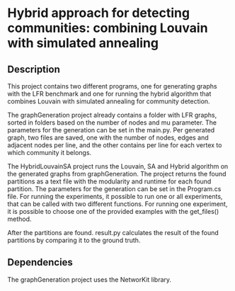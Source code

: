 # Hybrid approach for detecting communities: combining Louvain with simulated annealing

## Description

This project contains two different programs, one for generating graphs with the LFR benchmark and one for running the hybrid algorithm that combines Louvain with simulated annealing for community detection.

The graphGeneration project already contains a folder with LFR graphs, sorted in folders based on the number of nodes and mu parameter. The parameters for the generation can be set in the main.py. Per generated graph, two files are saved, one with the number of nodes, edges and adjacent nodes per line, and the other contains per line for each vertex to which community it belongs. 

The HybridLouvainSA project runs the Louvain, SA and Hybrid algorithm on the generated graphs from graphGeneration. The project returns the found partitions as a text file with the modularity and runtime for each found partition. The parameters for the generation can be set in the Program.cs file. For running the experiments, it possible to run one or all experiments, that can be called with two different functions. For running one experiment, it is possible to choose one of the provided examples with the get_files() method. 

After the partitions are found. result.py calculates the result of the found partitions by comparing it to the ground truth.

## Dependencies

The graphGeneration project uses the NetworKit library.


